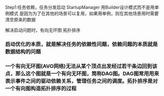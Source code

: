 Step1:任务依赖，任务分发启动
    StartupManager 用Builder设计模式而不是用单例模式
    是因为为了在其他的场景可以复用，如果用单例，则在其他场景用时需要清空原来的数据


解决启动问题时，有向无环图 拓扑排序

### 启动优化的本质，就是解决任务的依赖性问题，依赖问题的本质就是数据结构的问题

### 一个有向无环图(AVO网络)无法从某个顶点出发经过若干条边回到该点，那么这个图就是一个有向无环图，简称DAG图。DAG图常用用来表示事件之间的驱动依赖关系，管理任务之间的调度。拓扑排序是对一个有向图构造拓扑排序的过程